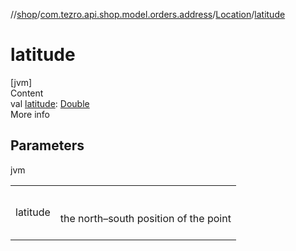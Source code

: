 //[shop](../../../index.md)/[com.tezro.api.shop.model.orders.address](../index.md)/[Location](index.md)/[latitude](latitude.md)



# latitude  
[jvm]  
Content  
val [latitude](latitude.md): [Double](https://kotlinlang.org/api/latest/jvm/stdlib/kotlin/-double/index.html)  
More info  


## Parameters  
  
jvm  
  
| | |
|---|---|
| <a name="com.tezro.api.shop.model.orders.address/Location/latitude/#/PointingToDeclaration/"></a>latitude| <a name="com.tezro.api.shop.model.orders.address/Location/latitude/#/PointingToDeclaration/"></a><br><br>the north–south position of the point<br><br>|
  
  



